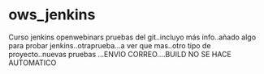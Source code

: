 # ows_jenkins
Curso jenkins openwebinars pruebas del git..incluyo más info..añado algo para probar jenkins..otraprueba...a ver que mas..otro tipo de proyecto..nuevas pruebas
...ENVIO CORREO....BUILD NO SE HACE AUTOMATICO